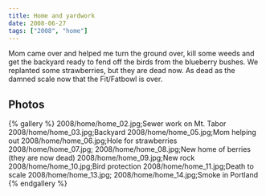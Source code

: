 ```yaml
---
title: Home and yardwork
date: 2008-06-27
tags: ["2008", "home"]
---
```

Mom came over and helped me turn the ground over, kill some weeds and get the backyard ready to fend off the birds from the blueberry bushes.  We replanted some strawberries, but they are dead now.  As dead as the damned scale now that the Fit/Fatbowl is over.

## Photos 

{% gallery %} 
2008/home/home_02.jpg;Sewer work on Mt. Tabor
2008/home/home_03.jpg;Backyard
2008/home/home_05.jpg;Mom helping out
2008/home/home_06.jpg;Hole for strawberries
2008/home/home_07.jpg;
2008/home/home_08.jpg;New home of berries (they are now dead)
2008/home/home_09.jpg;New rock
2008/home/home_10.jpg;Bird protection
2008/home/home_11.jpg;Death to scale
2008/home/home_13.jpg;
2008/home/home_14.jpg;Smoke in Portland
{% endgallery %}
